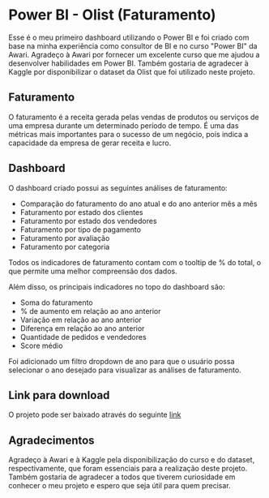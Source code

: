# **Power BI - Olist (Faturamento)**

Esse é o meu primeiro dashboard utilizando o Power BI e foi criado com base na minha experiência como consultor de BI e no curso "Power BI" da Awari. Agradeço à Awari por fornecer um excelente curso que me ajudou a desenvolver habilidades em Power BI. Também gostaria de agradecer à Kaggle por disponibilizar o dataset da Olist que foi utilizado neste projeto.

## **Faturamento**

O faturamento é a receita gerada pelas vendas de produtos ou serviços de uma empresa durante um determinado período de tempo. É uma das métricas mais importantes para o sucesso de um negócio, pois indica a capacidade da empresa de gerar receita e lucro.

## **Dashboard**

O dashboard criado possui as seguintes análises de faturamento:

- Comparação do faturamento do ano atual e do ano anterior mês a mês
- Faturamento por estado dos clientes
- Faturamento por estado dos vendedores
- Faturamento por tipo de pagamento
- Faturamento por avaliação
- Faturamento por categoria

Todos os indicadores de faturamento contam com o tooltip de % do total, o que permite uma melhor compreensão dos dados.

Além disso, os principais indicadores no topo do dashboard são:

- Soma do faturamento
- % de aumento em relação ao ano anterior
- Variação em relação ao ano anterior
- Diferença em relação ao ano anterior
- Quantidade de pedidos e vendedores
- Score médio

Foi adicionado um filtro dropdown de ano para que o usuário possa selecionar o ano desejado para visualizar as análises de faturamento.

## **Link para download**

O projeto pode ser baixado através do seguinte [link](https://drive.google.com/file/d/14RLiaH3OCFjYVVco33YbEc-qD8eh7Xi5/view)

## **Agradecimentos**

Agradeço à Awari e à Kaggle pela disponibilização do curso e do dataset, respectivamente, que foram essenciais para a realização deste projeto. Também gostaria de agradecer a todos que tiverem curiosidade em conhecer o meu projeto e espero que seja útil para quem precisar.
